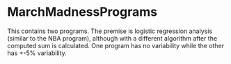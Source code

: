 # MarchMadnessPrograms
This contains two programs. The premise is logistic regression analysis (similar to the NBA program), although with a different algorithm after the computed sum is calculated. One program has no variability while the other has +-5% variability. 
